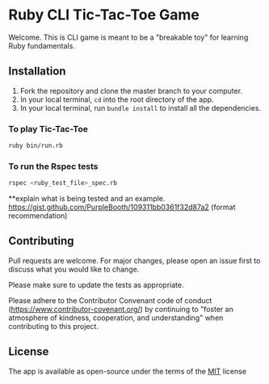 # Ruby CLI Tic-Tac-Toe Game

Welcome. This is CLI game is meant to be a "breakable toy" for learning Ruby fundamentals. 

## Installation

1. Fork the repository and clone the master branch to your computer.
2. In your local terminal, ```cd``` into the root directory of the app.
3. In your local terminal, run ```bundle install``` to install all the dependencies. 
 
### To play Tic-Tac-Toe
```bash
ruby bin/run.rb
```
### To  run the Rspec tests

```bash
rspec <ruby_test_file>_spec.rb
```

**explain what is being tested and an example.
https://gist.github.com/PurpleBooth/109311bb0361f32d87a2
(format recommendation)

 
## Contributing

Pull requests are welcome. For major changes, please open an issue first to discuss what you would like to change.

Please make sure to update the tests as appropriate.

Please adhere to the Contributor Convenant code of conduct (https://www.contributor-covenant.org/) by continuing to "foster an atmosphere of kindness, cooperation, and understanding" when contributing to this project. 

## License
The app is available as open-source under the terms of the [MIT](https://choosealicense.com/licenses/mit/) license